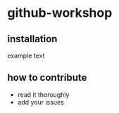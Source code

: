 # github-workshop

## installation

example text

## how to contribute

* read it thoroughly
* add your issues
